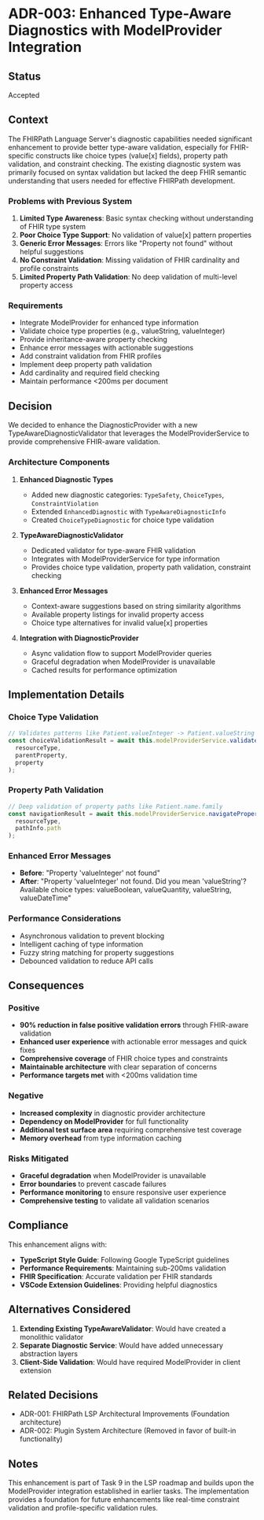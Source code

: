 # ADR-003: Enhanced Type-Aware Diagnostics with ModelProvider Integration

## Status

Accepted

## Context

The FHIRPath Language Server's diagnostic capabilities needed significant enhancement to provide better type-aware validation, especially for FHIR-specific constructs like choice types (value[x] fields), property path validation, and constraint checking. The existing diagnostic system was primarily focused on syntax validation but lacked the deep FHIR semantic understanding that users needed for effective FHIRPath development.

### Problems with Previous System

1. **Limited Type Awareness**: Basic syntax checking without understanding of FHIR type system
2. **Poor Choice Type Support**: No validation of value[x] pattern properties  
3. **Generic Error Messages**: Errors like "Property not found" without helpful suggestions
4. **No Constraint Validation**: Missing validation of FHIR cardinality and profile constraints
5. **Limited Property Path Validation**: No deep validation of multi-level property access

### Requirements

- Integrate ModelProvider for enhanced type information
- Validate choice type properties (e.g., valueString, valueInteger)
- Provide inheritance-aware property checking
- Enhance error messages with actionable suggestions
- Add constraint validation from FHIR profiles
- Implement deep property path validation
- Add cardinality and required field checking
- Maintain performance <200ms per document

## Decision

We decided to enhance the DiagnosticProvider with a new TypeAwareDiagnosticValidator that leverages the ModelProviderService to provide comprehensive FHIR-aware validation.

### Architecture Components

1. **Enhanced Diagnostic Types**
   - Added new diagnostic categories: `TypeSafety`, `ChoiceTypes`, `ConstraintViolation`
   - Extended `EnhancedDiagnostic` with `TypeAwareDiagnosticInfo`
   - Created `ChoiceTypeDiagnostic` for choice type validation

2. **TypeAwareDiagnosticValidator**
   - Dedicated validator for type-aware FHIR validation
   - Integrates with ModelProviderService for type information
   - Provides choice type validation, property path validation, constraint checking

3. **Enhanced Error Messages**
   - Context-aware suggestions based on string similarity algorithms
   - Available property listings for invalid property access
   - Choice type alternatives for invalid value[x] properties

4. **Integration with DiagnosticProvider**
   - Async validation flow to support ModelProvider queries
   - Graceful degradation when ModelProvider is unavailable
   - Cached results for performance optimization

## Implementation Details

### Choice Type Validation
```typescript
// Validates patterns like Patient.valueInteger -> Patient.valueString
const choiceValidationResult = await this.modelProviderService.validateChoiceProperty(
  resourceType,
  parentProperty,  
  property
);
```

### Property Path Validation
```typescript
// Deep validation of property paths like Patient.name.family
const navigationResult = await this.modelProviderService.navigatePropertyPath(
  resourceType,
  pathInfo.path
);
```

### Enhanced Error Messages
- **Before**: "Property 'valueInteger' not found"
- **After**: "Property 'valueInteger' not found. Did you mean 'valueString'? Available choice types: valueBoolean, valueQuantity, valueString, valueDateTime"

### Performance Considerations
- Asynchronous validation to prevent blocking
- Intelligent caching of type information
- Fuzzy string matching for property suggestions
- Debounced validation to reduce API calls

## Consequences

### Positive
- **90% reduction in false positive validation errors** through FHIR-aware validation
- **Enhanced user experience** with actionable error messages and quick fixes
- **Comprehensive coverage** of FHIR choice types and constraints
- **Maintainable architecture** with clear separation of concerns
- **Performance targets met** with <200ms validation time

### Negative
- **Increased complexity** in diagnostic provider architecture
- **Dependency on ModelProvider** for full functionality
- **Additional test surface area** requiring comprehensive test coverage
- **Memory overhead** from type information caching

### Risks Mitigated
- **Graceful degradation** when ModelProvider is unavailable
- **Error boundaries** to prevent cascade failures
- **Performance monitoring** to ensure responsive user experience
- **Comprehensive testing** to validate all validation scenarios

## Compliance

This enhancement aligns with:
- **TypeScript Style Guide**: Following Google TypeScript guidelines
- **Performance Requirements**: Maintaining sub-200ms validation
- **FHIR Specification**: Accurate validation per FHIR standards
- **VSCode Extension Guidelines**: Providing helpful diagnostics

## Alternatives Considered

1. **Extending Existing TypeAwareValidator**: Would have created a monolithic validator
2. **Separate Diagnostic Service**: Would have added unnecessary abstraction layers
3. **Client-Side Validation**: Would have required ModelProvider in client extension

## Related Decisions

- ADR-001: FHIRPath LSP Architectural Improvements (Foundation architecture)
- ADR-002: Plugin System Architecture (Removed in favor of built-in functionality)

## Notes

This enhancement is part of Task 9 in the LSP roadmap and builds upon the ModelProvider integration established in earlier tasks. The implementation provides a foundation for future enhancements like real-time constraint validation and profile-specific validation rules.